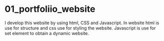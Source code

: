 # 01_portfoliio_website
I develop this website by using html, CSS and Javascript. In website html is use for structure and css use for styling the website. Javascript is use for set element to obtain a dynamic website. 
